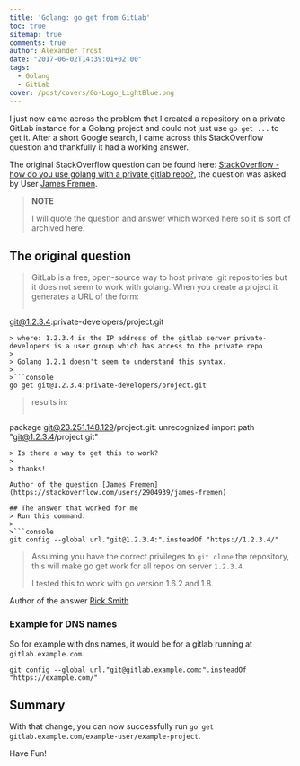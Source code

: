 ```yaml
---
title: 'Golang: go get from GitLab'
toc: true
sitemap: true
comments: true
author: Alexander Trost
date: "2017-06-02T14:39:01+02:00"
tags:
  - Golang
  - GitLab
cover: /post/covers/Go-Logo_LightBlue.png
---
```


I just now came across the problem that I created a repository on a private GitLab instance for a Golang project and could not just use `go get ...` to get it.
After a short Google search, I came across this StackOverflow question and thankfully it had a working answer.

The original StackOverflow question can be found here: [StackOverflow - how do you use golang with a private gitlab repo?](https://stackoverflow.com/questions/29707689/how-do-you-use-golang-with-a-private-gitlab-repo/37844256#37844256), the question was asked by User [James Fremen](https://stackoverflow.com/users/2904939/james-fremen).
> **NOTE**
>
> I will quote the question and answer which worked here so it is sort of archived here.

## The original question
> GitLab is a free, open-source way to host private .git repositories but it does not seem to work with golang. When you create a project it generates a URL of the form:
>
>```console
git@1.2.3.4:private-developers/project.git
```
> where: 1.2.3.4 is the IP address of the gitlab server private-developers is a user group which has access to the private repo
>
> Golang 1.2.1 doesn't seem to understand this syntax.
>
>```console
go get git@1.2.3.4:private-developers/project.git
```
> results in:
>```console
package git@23.251.148.129/project.git: unrecognized import path "git@1.2.3.4/project.git"
```
> Is there a way to get this to work?
>
> thanks!

Author of the question [James Fremen](https://stackoverflow.com/users/2904939/james-fremen)

## The answer that worked for me
> Run this command:
>
>```console
git config --global url."git@1.2.3.4:".insteadOf "https://1.2.3.4/"
```
>Assuming you have the correct privileges to `git clone` the repository, this will make go get work for all repos on server `1.2.3.4`.
>
> I tested this to work with go version 1.6.2 and 1.8.

Author of the answer [Rick Smith](https://stackoverflow.com/users/616644/rick-smith)

### Example for DNS names
So for example with dns names, it would be for a gitlab running at `gitlab.example.com`.
```console
git config --global url."git@gitlab.example.com:".insteadOf "https://example.com/"
```

## Summary
With that change, you can now successfully run `go get gitlab.example.com/example-user/example-project`.

Have Fun!
